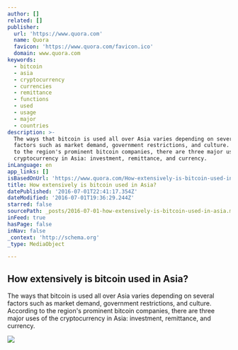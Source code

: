 ```yaml
---
author: []
related: []
publisher:
  url: 'https://www.quora.com'
  name: Quora
  favicon: 'https://www.quora.com/favicon.ico'
  domain: www.quora.com
keywords:
  - bitcoin
  - asia
  - cryptocurrency
  - currencies
  - remittance
  - functions
  - used
  - usage
  - major
  - countries
description: >-
  The ways that bitcoin is used all over Asia varies depending on several
  factors such as market demand, government restrictions, and culture. According
  to the region's prominent bitcoin companies, there are three major uses of the
  cryptocurrency in Asia: investment, remittance, and currency.
inLanguage: en
app_links: []
isBasedOnUrl: 'https://www.quora.com/How-extensively-is-bitcoin-used-in-Asia'
title: How extensively is bitcoin used in Asia?
datePublished: '2016-07-01T22:41:17.354Z'
dateModified: '2016-07-01T19:36:29.244Z'
starred: false
sourcePath: _posts/2016-07-01-how-extensively-is-bitcoin-used-in-asia.md
inFeed: true
hasPage: false
inNav: false
_context: 'http://schema.org'
_type: MediaObject

---
```

<article style=""><h1>How extensively is bitcoin used in Asia?</h1><p>The ways that bitcoin is used all over Asia varies depending on several factors such as market demand, government restrictions, and culture. According to the region's prominent bitcoin companies, there are three major uses of the cryptocurrency in Asia: investment, remittance, and currency.</p><img src="https://qsf.ec.quoracdn.net/-images.new_grid.fb_share_default.pnge6dde9cfa6e03c43.png" /></article>